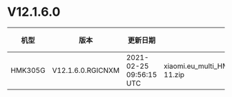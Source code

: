 # V12.1.6.0
| 机型 | 版本 | 更新日期 | 文件名 | 大小 | 下载链接 |
| ---- | ---- | ---- | ---- | ---- | ---- |
| HMK305G | V12.1.6.0.RGICNXM | 2021-02-25 09:56:15 UTC | xiaomi.eu_multi_HMK305G_V12.1.6.0.RGICNXM_v12-11.zip | 3.2 GB | [SourceForge](https://sourceforge.net/projects/xiaomi-eu-multilang-miui-roms/files/xiaomi.eu/MIUI-STABLE-RELEASES/MIUIv12/xiaomi.eu_multi_HMK305G_V12.1.6.0.RGICNXM_v12-11.zip/download) |

